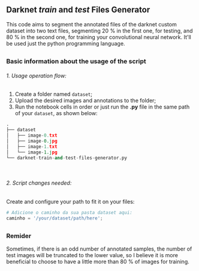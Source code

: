 ## Darknet *train* and *test* Files Generator

This code aims to segment the annotated files of the darknet custom dataset into two text files, segmenting 20 % in the first one, for testing, and 80 % in the second one, for training your convolutional neural network. It'll be used just the python programming language.

##

### Basic information about the usage of the script

###### 1. Usage operation flow:

1. Create a folder named `dataset`;
2. Upload the desired images and annotations to the folder;
3. Run the notebook cells in order or just run the **.py** file in the same path of your `dataset`, as shown below:

```python
.
├── dataset
│   ├── image-0.txt
│   ├── image-0.jpg
│   ├── image-1.txt
│   └── image-1.jpg
└── darknet-train-and-test-files-generator.py
```

<br>

###### 2. Script changes needed:
Create and configure your path to fit it on your files:
```python
# Adicione o caminho da sua pasta dataset aqui:
caminho = '/your/dataset/path/here';
```

##

### Remider

Sometimes, if there is an odd number of annotated samples, the number of test images will be truncated to the lower value, so I believe it is more beneficial to choose to have a little more than 80 % of images for training.

